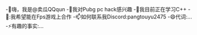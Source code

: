 -👋嗨，我是@卖瓜QQqun
-👀我对Pubg pc hack感兴趣
-🌱我目前正在学习C++
-💞️:我希望能在Fps游戏上合作
-📫如何联系我Discord:pangtouyu2475
-😄代词:...
-⚡有趣的事实:...

<!---
MaiguaQQqun/MaiguaQQqun是一个✨特殊的✨存储库，因为它的“README.md”（此文件）出现在您的GitHub个人资料中。
您可以单击预览链接查看您的更改。
--->
